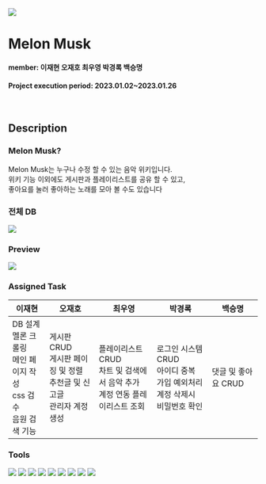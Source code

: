 <img src="https://drive.google.com/uc?export=view&id=1URtx3Xr-A3BBQdLJ0-oOzxRDvj9ObviC"/>

# Melon Musk 
#### member: 이재현 오재호 최우영 박경록 백승명
#### Project execution period: 2023.01.02~2023.01.26
<br>

## Description
### Melon Musk?
Melon Musk는 누구나 수정 할 수 있는 음악 위키입니다.<br>
위키 기능 이외에도 게시판과 플레이리스트를 공유 할 수 있고,<br>
좋아요를 눌러 좋아하는 노래를 모아 볼 수도 있습니다

### 전체 DB
<img src="https://drive.google.com/uc?export=view&id=1CM2TZUs5wbYsCbrsx0t8zx-LRE3vvgTs">
<br>

### Preview
<img src="https://drive.google.com/uc?export=view&id=10qaqZwrs9GSBZZiS7-t3D3ZQ4NNbBzez">
<br>

### Assigned Task

|이재현|오재호|최우영|박경록|백승명|
|---|---|---|---|---|
DB 설계<br>멜론 크롤링<br>메인 페이지 작성<br>css 검수<br>음원 검색 기능|게시판 CRUD<br>게시판 페이징 및 정렬<br>추천글 및 신고글<br>관리자 계정 생성|플레이리스트 CRUD<br>차트 및 검색에서 음악 추가<br>계정 연동 플레이리스트 조회|로그인 시스템 CRUD<br>아이디 중복 가입 예외처리<br>계정 삭제시 비밀번호 확인|댓글 및 좋아요 CRUD<br>


### Tools
<img src="https://img.shields.io/badge/Eclipse-2C2255?style=flat-square&logo=Eclipse IDE&logoColor=white"/> <img src="https://img.shields.io/badge/GitHub-181717?style=flat-square&logo=GitHub&logoColor=white"/> <img src="https://img.shields.io/badge/Sourcetree-0052CC?style=flat-square&logo=Sourcetree&logoColor=white"/> <img src="https://img.shields.io/badge/Oracle-F80000?style=flat-square&logo=Oracle&logoColor=white"/> <img src="https://img.shields.io/badge/css-1572B6?style=flat-square&logo=css3&logoColor=white"> <img src="https://img.shields.io/badge/git-F05032?style=flat-square&logo=git&logoColor=white"> <img src="https://img.shields.io/badge/Java-007396?style=flat-square&logo=java&logoColor=white"> <img src="https://img.shields.io/badge/Jsoup-23C8D2?style=flat-square&logo=java&logoColor=white"> <img src="https://img.shields.io/badge/JavaScript-fbc531?style=flat-square&logo=java&logoColor=black">
